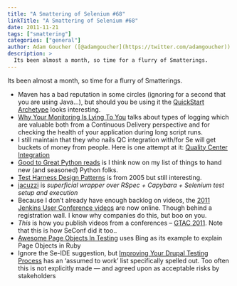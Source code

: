 ```yaml
---
title: "A Smattering of Selenium #68"
linkTitle: "A Smattering of Selenium #68"
date: 2011-11-21
tags: ["smattering"]
categories: ["general"]
author: Adam Goucher ([@adamgoucher](https://twitter.com/adamgoucher))
description: >
  Its been almost a month, so time for a flurry of Smatterings.
---
```


Its been almost a month, so time for a flurry of Smatterings.

*   Maven has a bad reputation in some circles (ignoring for a second that you are using Java…), but should you be using it the [QuickStart Archetype](https://github.com/sebarmeli/Selenium2-Java-QuickStart-Archetype) looks interesting.
*   [Why Your Monitoring Is Lying To You](http://theagileadmin.com/2011/11/15/why-your-monitoring-is-lying-to-you/) talks about types of logging which are valuable both from a Continuous Delivery perspective and for checking the health of your application during long script runs.
*   I still maintain that they who nails QC integration with/for Se will get buckets of money from people. Here is one attempt at it: [Quality Center Integration](http://www.one-shore.com/quality-center-integration/)
*   [Good to Great Python reads](http://jessenoller.com/good-to-great-python-reads/) is I think now on my list of things to hand new (and seasoned) Python folks.
*   [Test Harness Design Patterns](http://msdn.microsoft.com/en-us/magazine/cc163752.aspx) is from 2005 but still interesting.
*   [jacuzzi](http://rubydoc.info/gems/jacuzzi/0.1.4/frames) is _superficial wrapper over RSpec + Capybara + Selenium test setup and execution_
*   Because I don’t already have enough backlog on videos, the [2011 Jenkins User Conference videos](https://www.cloudbees.com/jenkins-user-conference-2011-session-abstracts.cb) are now online. Though behind a registration wall. I know why companies do this, but boo on you.
*   _This_ is how you publish videos from a conferences – [GTAC 2011](http://www.gtac.biz/talks). Note that this is how SeConf did it too..
*   [Awesome Page Objects In Testing](http://itreallymatters.net/post/12242886944/awesome-page-objects-in-testing) uses Bing as its example to explain Page Objects in Ruby
*   Ignore the Se-IDE suggestion, but [Improving Your Drupal Testing Process](http://evolvingweb.ca/story/improving-your-drupal-testing-process) has an ‘assumed to work’ list specifically spelled out. Too often this is not explicitly made — and agreed upon as acceptable risks by stakeholders